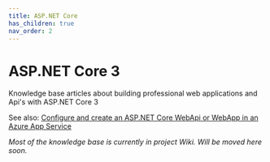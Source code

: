 ```yaml
---
title: ASP.NET Core
has_children: true
nav_order: 2
---
```


# ASP.NET Core 3

Knowledge base articles about building professional web applications and Api's with ASP.NET Core 3

See also: [Configure and create an ASP.NET Core WebApi or WebApp in an Azure App Service](https://www.forestbrook.net/docs/azure/appservice.html)

_Most of the knowledge base is currently in project Wiki. Will be moved here soon._

